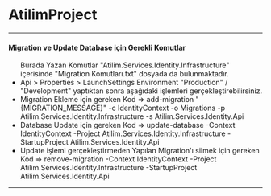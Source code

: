 # AtilimProject

---
<h4>Migration ve Update Database için Gerekli Komutlar</h4>
<ul>
  <caption>Burada Yazan Komutlar "Atilim.Services.Identity.Infrastructure" içerisinde "Migration Komutları.txt" dosyada da bulunmaktadır.</caption>
  <li>Api > Properties > LaunchSettings Environment "Production" / "Development" yaptıktan sonra aşağıdaki işlemleri gerçekleştirebilirsiniz.</li>
  <li>Migration Ekleme için gereken Kod => add-migration "{MIGRATION_MESSAGE}" -c IdentityContext -o Migrations -p Atilim.Services.Identity.Infrastructure -s Atilim.Services.Identity.Api</li>
  <li>Database Update için gereken Kod => update-database -Context IdentityContext -Project Atilim.Services.Identity.Infrastructure -StartupProject Atilim.Services.Identity.Api</li>
  <li>Update işlemi gerçekleştirmeden Yapılan Migration'ı silmek için gereken Kod => remove-migration -Context IdentityContext -Project Atilim.Services.Identity.Infrastructure -StartupProject Atilim.Services.Identity.Api</li>
</ul>

---
